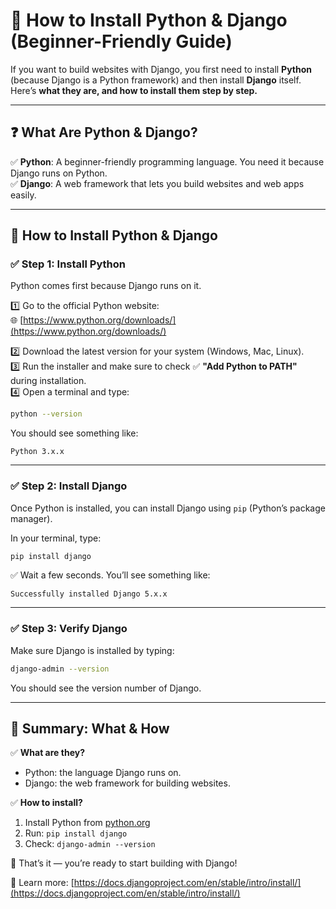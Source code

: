 # 🐍 How to Install Python & Django (Beginner-Friendly Guide)

If you want to build websites with Django, you first need to install **Python** (because Django is a Python framework) and then install **Django** itself.  
Here’s **what they are, and how to install them step by step.**

---

## ❓ What Are Python & Django?

✅ **Python**: A beginner-friendly programming language. You need it because Django runs on Python.  
✅ **Django**: A web framework that lets you build websites and web apps easily.

---

## 🔷 How to Install Python & Django

### ✅ Step 1: Install Python

Python comes first because Django runs on it.

1️⃣ Go to the official Python website:  
🌐 [https://www.python.org/downloads/](https://www.python.org/downloads/)

2️⃣ Download the latest version for your system (Windows, Mac, Linux).  
3️⃣ Run the installer and make sure to check ✅ **"Add Python to PATH"** during installation.  
4️⃣ Open a terminal and type:

```bash
python --version
```

You should see something like:
```
Python 3.x.x
```

---

### ✅ Step 2: Install Django

Once Python is installed, you can install Django using `pip` (Python’s package manager).

In your terminal, type:
```bash
pip install django
```

✅ Wait a few seconds. You’ll see something like:
```
Successfully installed Django 5.x.x
```

---

### ✅ Step 3: Verify Django

Make sure Django is installed by typing:
```bash
django-admin --version
```

You should see the version number of Django.

---

## 🏁 Summary: What & How

✅ **What are they?**
- Python: the language Django runs on.
- Django: the web framework for building websites.

✅ **How to install?**
1. Install Python from [python.org](https://www.python.org/downloads/)
2. Run: `pip install django`
3. Check: `django-admin --version`

🎉 That’s it — you’re ready to start building with Django!

🔗 Learn more: [https://docs.djangoproject.com/en/stable/intro/install/](https://docs.djangoproject.com/en/stable/intro/install/)
